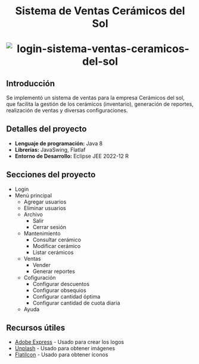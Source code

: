 <div align="center">
  <h1>
    Sistema de Ventas Cerámicos del Sol
    <br />
    <br />
    <img src="https://github.com/jhonatanhuaman76/sistema-ventas-ceramicos/assets/132282558/f9957019-2562-40aa-824e-93aab09d3ea3" alt="login-sistema-ventas-ceramicos-del-sol">  
  </h1>
</div>

## Introducción
Se implementó un sistema de ventas para la empresa Cerámicos del sol, que facilita la gestión de los cerámicos (inventario), generación de reportes, realización de ventas y diversas configuraciones.

## Detalles del proyecto
- **Lenguaje de programación:** Java 8
- **Librerías:** JavaSwing, Flatlaf
- **Entorno de Desarrollo:** Eclipse JEE 2022-12 R

## Secciones del proyecto
- Login
- Menú principal
  - Agregar usuarios
  - Eliminar usuarios
  - Archivo
    - Salir
    - Cerrar sesión
  - Mantenimiento
    - Consultar cerámico
    - Modificar cerámico
    - Listar cerámicos
  - Ventas
    - Vender
    - Generar reportes
  - Cofiguración
    - Configurar descuentos
    - Configurar obsequios
    - Configurar cantidad óptima
    - Configurar cantidad de cuota diaria
  - Ayuda

## Recursos útiles

- [Adobe Express](https://new.express.adobe.com/) - Usado para crear los logos
- [Unplash](https://unsplash.com/es) - Usado para obtener imágenes
- [FlatiIcon](https://www.flaticon.com/) - Usado para obtener íconos
